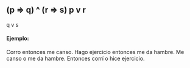  (p => q) ^ (r => s)
 p v r
 --------------------
 q v s

#### Ejemplo:
Corro entonces me canso. Hago ejercicio entonces me da hambre. Me canso o me da hambre. Entonces corrí o hice ejercicio.